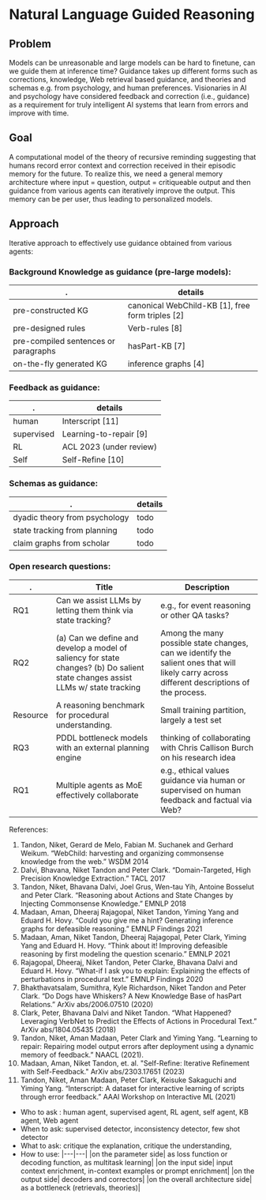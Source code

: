 # Natural Language Guided Reasoning

## Problem
Models can be unreasonable and large models can be hard to finetune, can we guide them at inference time? Guidance takes up different forms such as corrections, knowledge, Web retrieval based guidance, and theories and schemas e.g. from psychology, and human preferences. Visionaries in AI and psychology have considered feedback and correction (i.e., guidance) as a requirement for truly intelligent AI systems that learn from errors and improve with time.


## Goal
A computational model of the theory of recursive reminding suggesting that humans record error context and correction received in their episodic memory for the future. To realize this, we need a general memory architecture where input = question, output = critiqueable output and then guidance from various agents can iteratively improve the output. This memory can be per user, thus leading to personalized models.

## Approach
Iterative approach to effectively use guidance obtained from various agents:

### Background Knowledge as guidance (pre-large models):
|.|details|
|---|---|
|pre-constructed KG | canonical WebChild-KB [1], free form triples [2] |
|pre-designed rules| Verb-rules [8] |
|pre-compiled sentences or paragraphs| hasPart-KB [7] |
|on-the-fly generated KG| inference graphs [4] |


### Feedback as guidance:
|.|details|
|---|---|
|human| Interscript [11] |
|supervised| Learning-to-repair [9] |
|RL| ACL 2023 (under review)  |
|Self| Self-Refine [10] |


### Schemas as guidance:
|.|details|
|---|---|
|dyadic theory from psychology| todo |
|state tracking from planning| todo |
|claim graphs from scholar | todo |


### Open research questions:
| . | Title | Description |
|---|---|---|
| RQ1| Can we assist LLMs by letting them think via state tracking? | e.g., for event reasoning or other QA tasks? |
|RQ2|  (a) Can we define and develop a model of saliency for state changes?  (b) Do salient state changes assist LLMs w/ state tracking | Among the many possible state changes, can we identify the salient ones that will likely carry across different descriptions of the process. |
|Resource| A reasoning benchmark for procedural understanding. | Small training partition, largely a test set |
|RQ3| PDDL bottleneck models with an external planning engine | thinking of collaborating with Chris Callison Burch on his research idea |
| RQ1| Multiple agents as MoE effectively collaborate | e.g., ethical values guidance via human or supervised on human feedback and factual via Web? |



References:
1. Tandon, Niket, Gerard de Melo, Fabian M. Suchanek and Gerhard Weikum. “WebChild: harvesting and organizing commonsense knowledge from the web.” WSDM 2014
2. Dalvi, Bhavana, Niket Tandon and Peter Clark. “Domain-Targeted, High Precision Knowledge Extraction.” TACL 2017
3. Tandon, Niket, Bhavana Dalvi, Joel Grus, Wen-tau Yih, Antoine Bosselut and Peter Clark. “Reasoning about Actions and State Changes by Injecting Commonsense Knowledge.” EMNLP 2018
4. Madaan, Aman, Dheeraj Rajagopal, Niket Tandon, Yiming Yang and Eduard H. Hovy. “Could you give me a hint? Generating inference graphs for defeasible reasoning.” EMNLP Findings 2021
5. Madaan, Aman, Niket Tandon, Dheeraj Rajagopal, Peter Clark, Yiming Yang and Eduard H. Hovy. “Think about it! Improving defeasible reasoning by first modeling the question scenario.” EMNLP 2021
6. Rajagopal, Dheeraj, Niket Tandon, Peter Clarke, Bhavana Dalvi and Eduard H. Hovy. “What-if I ask you to explain: Explaining the effects of perturbations in procedural text.” EMNLP Findings 2020
7. Bhakthavatsalam, Sumithra, Kyle Richardson, Niket Tandon and Peter Clark. “Do Dogs have Whiskers? A New Knowledge Base of hasPart Relations.” ArXiv abs/2006.07510 (2020)
8. Clark, Peter, Bhavana Dalvi and Niket Tandon. “What Happened? Leveraging VerbNet to Predict the Effects of Actions in Procedural Text.” ArXiv abs/1804.05435 (2018)
9. Tandon, Niket, Aman Madaan, Peter Clark and Yiming Yang. “Learning to repair: Repairing model output errors after deployment using a dynamic memory of feedback.” NAACL (2021).
10. Madaan, Aman, Niket Tandon, et. al. "Self-Refine: Iterative Refinement with Self-Feedback." ArXiv abs/2303.17651 (2023)
11. Tandon, Niket, Aman Madaan, Peter Clark, Keisuke Sakaguchi and Yiming Yang. “Interscript: A dataset for interactive learning of scripts through error feedback.” AAAI Workshop on Interactive ML (2021)


- Who to ask : human agent, supervised agent, RL agent, self agent, KB agent, Web agent
- When to ask: supervised detector, inconsistency detector, few shot detector
- What to ask: critique the explanation, critique the understanding, 
- How to use: 
|---|---|
|on the parameter side| as loss function or decoding function, as multitask learning|
|on the input side| input context enrichment, in-context examples or prompt enrichment|
|on the output side| decoders and correctors|
|on the overall architecture side| as a bottleneck (retrievals, theories)|

